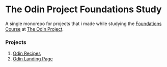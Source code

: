 # The Odin Project Foundations Study

A single monorepo for projects that i made while studying the [Foundations Course](https://www.theodinproject.com/paths/foundations/courses/foundations/) at [The Odin Project](https://www.theodinproject.com/).

### Projects

1. [Odin Recipes](https://hussein-m-kandil.github.io/top-foundations-study/odin-recipes/index.html)
2. [Odin Landing Page](https://hussein-m-kandil.github.io/top-foundations-study/odin-landing-page/index.html)

